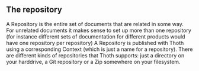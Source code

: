 ## The repository
A Repository is the entire set of documents that are related in some way. For unrelated documents it makes sense to set up more than one repository (for instance different sets of documentation for different products would have one repository per repository)
A Repository is published with Thoth using a corresponding Context (which is just a name for a repository). There are different kinds of repositories that Thoth supports: just a directory on your harddrive, a Git repository or a Zip somewhere on your filesystem.


